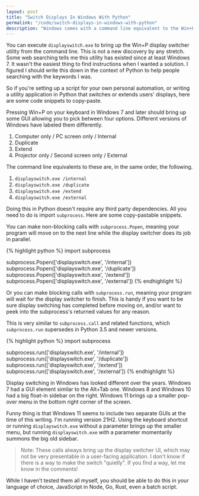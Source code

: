 ```yaml
---
layout: post
title: "Switch Displays In Windows With Python"
permalink: "/code/switch-displays-in-windows-with-python"
description: "Windows comes with a command line equivalent to the Win+P shortcut, which you can call as a subprocess using Python or really any language with support for executing arbitrary commands. Very useful for everyday automations and more."
---
```


You can execute `displayswitch.exe` to bring up the Win+P display switcher utility from the command line. This is not a new discovery by any stretch. Some web searching tells me this utility has existed since at least Windows 7. It wasn't the easiest thing to find instructions when I wanted a solution. I figured I should write this down in the context of Python to help people searching with the keywords I was.

So if you're setting up a script for your own personal automation, or writing a utility application in Python that switches or extends users' displays, here are some code snippets to copy-paste.

<!--more-->

Pressing Win+P on your keyboard in Windows 7 and later should bring up some GUI allowing you to pick between four options. Different versions of Windows have labeled them differently.

1. Computer only / PC screen only / Internal
2. Duplicate
3. Extend
4. Projector only / Second screen only / External

The command line equivalents to these are, in the same order, the following.

1. `displayswitch.exe /internal`
2. `displayswitch.exe /duplicate`
3. `displayswitch.exe /extend`
4. `displayswitch.exe /external`

Doing this in Python doesn't require any third party dependencies. All you need to do is import `subprocess`. Here are some copy-pastable snippets.

You can make non-blocking calls with `subprocess.Popen`, meaning your program will move on to the next line while the display switcher does its job in parallel.

{% highlight python %}
import subprocess

subprocess.Popen(['displayswitch.exe', '/internal'])
subprocess.Popen(['displayswitch.exe', '/duplicate'])
subprocess.Popen(['displayswitch.exe', '/extend'])
subprocess.Popen(['displayswitch.exe', '/external'])
{% endhighlight %}

Or you can make blocking calls with `subprocess.run`, meaning your program will wait for the display switcher to finish. This is handy if you want to be sure display switching has completed before moving on, and/or want to peek into the subprocess's returned values for any reason.

This is very similar to `subprocess.call` and related functions, which `subprocess.run` supersedes in Python 3.5 and newer versions.

{% highlight python %}
import subprocess

subprocess.run(['displayswitch.exe', '/internal'])
subprocess.run(['displayswitch.exe', '/duplicate'])
subprocess.run(['displayswitch.exe', '/extend'])
subprocess.run(['displayswitch.exe', '/external'])
{% endhighlight %}

Display switching in Windows has looked different over the years. Windows 7 had a GUI element similar to the Alt+Tab one. Windows 8 and Windows 10 had a big float-in sidebar on the right. Windows 11 brings up a smaller pop-over menu in the bottom right corner of the screen.

Funny thing is that Windows 11 seems to include two separate GUIs at the time of this writing. I'm running version 21H2. Using the keyboard shortcut or running `displayswitch.exe` without a parameter brings up the smaller menu, but running `displayswitch.exe` *with* a parameter momentarily summons the big old sidebar.

> Note: These calls always bring up the display switcher UI, which may not be very presentable in a user-facing application. I don't know if there is a way to make the switch "quietly". If you find a way, let me know in the comments!

While I haven't tested them all myself, you should be able to do this in your language of choice, JavaScript in Node, Go, Rust, even a batch script.
